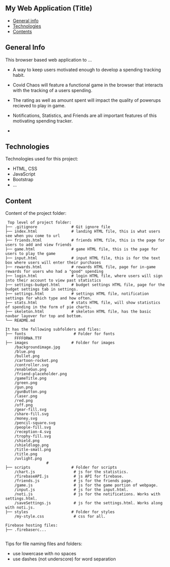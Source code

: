 ## My Web Application (Title)

* [General info](#general-info)
* [Technologies](#technologies)
* [Contents](#content)

## General Info
This browser based web application to ...
* A way to keep users motivated enough to develop a spending tracking habit. 
* Covid Chaos will feature a functional game in the browser that interacts with the tracking of a users spending.
* The rating as well as amount spent will impact the quality of powerups recieved to play in game.
* Notifications, Statistics, and Friends are all important features of this motivating spending tracker.



* 

	
## Technologies
Technologies used for this project:
* HTML, CSS
* JavaScript
* Bootstrap 
* ...
	
## Content
Content of the project folder:

```
 Top level of project folder: 
├── .gitignore               # Git ignore file
├── index.html               # landing HTML file, this is what users see when you come to url
├── friends.html             # friends HTML file, this is the page for users to add and view friends
├── game.html                # game HTML file, this is the page for users to play the game
├── input.html               # input HTML file, this is for the text box where users will enter their purchases
├── rewards.html             # rewards HTML file, page for in-game rewards for users who had a "good" spending
├── login.html               # login HTML file, where users will sign into their account to view past statistics
├── settings-budget.html     # budget settings HTML file, page for the budget settings tab in settings. 
├── settings.html            # settings HTML file, notification settings for which type and how often.
├── stats.html               # stats HTML file, will show statistics of spending in the form of pie charts.
├── skeleton.html            # skeleton HTML file, has the basic navbar layover for top and bottom.
└── README.md

It has the following subfolders and files:
├── fonts                     # Folder for fonts
    FFFFORWA.TTF
├── images                   # Folder for images
    /backgroundimage.jpg  
    /blue.png 
    /bullet.png 
    /cartoon-rocket.png 
    /controller.svg 
    /enableGun.png 
    /friend-placeholder.png 
    /gameTitle.png 
    /green.png 
    /gun.png 
    /gunButton.png 
    /laser.png 
    /red.png 
    /off.png 
    /gear-fill.svg 
    /share-fill.svg 
    /money.svg 
    /pencil-square.svg 
    /people-fill.svg 
    /reception-4.svg 
    /trophy-fill.svg 
    /shield.png
    /shieldlogo.png
    /title-small.png
    /title.png
    /uvlight.png
                  # 
├── scripts                  # Folder for scripts
    /chart.js                 # js for the statistics.
    /firebaseAPI.js           # js API for firebase.
    /friends.js               # js for the friends page.
    /game.js                  # js for the game portion of webpage.
    /input.js                 # js for the input.html.
    /noti.js                  # js for the notifications. Works with settings.html.
    /saveSettings.js          # js for the settings.html. Works along with noti.js.
├── styles                   # Folder for styles
    /my-style.css             # css for all.

Firebase hosting files: 
├── .firebaserc...


```

Tips for file naming files and folders:
* use lowercase with no spaces
* use dashes (not underscore) for word separation

